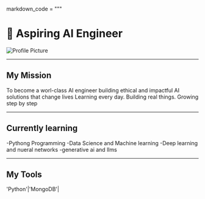 markdown_code = """
# 🚨 Aspiring AI Engineer

![Profile Picture](https://ibb.co/gLYkNPKz)

---

## My Mission

To become a worl-class AI engineer building ethical and impactful AI solutions that change lives
Learning every day. Building real things. Growing step by step

---


## Currently learning

-Pythong Programming
-Data Science and Machine learning
-Deep learning and nueral networks
-generative ai and llms

---

## My Tools

'Python'|'MongoDB'|
